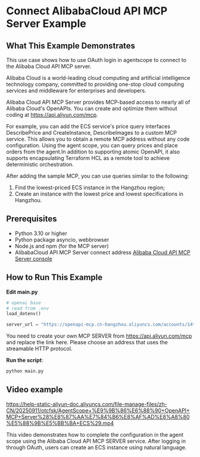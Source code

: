 # Connect AlibabaCloud API MCP Server Example

## What This Example Demonstrates

This use case shows how to use OAuth login in agentscope to connect to the Alibaba Cloud API MCP server.

Alibaba Cloud is a world-leading cloud computing and artificial intelligence technology company, committed to providing one-stop cloud computing services and middleware for enterprises and developers.

Alibaba Cloud API MCP Server provides MCP-based access to nearly all of Alibaba Cloud's OpenAPIs. You can create and optimize them without coding at <https://api.aliyun.com/mcp>.

For example, you can add the ECS service's price query interfaces DescribePrice and CreateInstance, DescribeImages to a custom MCP service. This allows you to obtain a remote MCP address without any code configuration. Using the agent scope, you can query prices and place orders from the agent.In addition to supporting atomic OpenAPI, it also supports encapsulating Terraform HCL as a remote tool to achieve deterministic orchestration.

After adding the sample MCP, you can use queries similar to the following:
1. Find the lowest-priced ECS instance in the Hangzhou region;
2. Create an instance with the lowest price and lowest specifications in Hangzhou.


## Prerequisites

- Python 3.10 or higher
- Python package asyncio, webbrowser
- Node.js and npm (for the MCP server)
- AlibabaCloud API MCP Server connect address [Alibaba Cloud API MCP Server console](https://api.aliyun.com/mcp)

## How to Run This Example

**Edit main.py**

```python
# openai base
# read from .env
load_dotenv()

server_url = "https://openapi-mcp.cn-hangzhou.aliyuncs.com/accounts/14******/custom/****/id/KXy******/mcp"
```


You need to create your own MCP SERVER from https://api.aliyun.com/mcp and replace the link here. Please choose an address that uses the streamable HTTP protocol.


**Run the script**:
```bash
python main.py
```

## Video example

<https://help-static-aliyun-doc.aliyuncs.com/file-manage-files/zh-CN/20250911/otcfsk/AgentScope+%E9%9B%86%E6%88%90+OpenAPI+MCP+Server%28%E8%87%AA%E7%84%B6%E8%AF%AD%E8%A8%80%E5%88%9B%E5%BB%BA+ECS%29.mp4>

This video demonstrates how to complete the configuration in the agent scope using the Alibaba Cloud API MCP SERVER service. After logging in through OAuth, users can create an ECS instance using natural language.